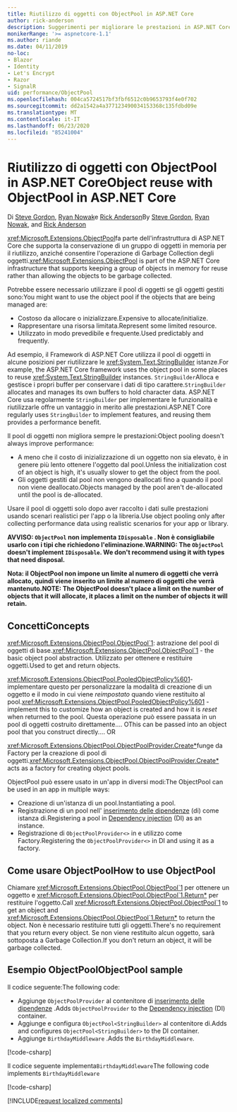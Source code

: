 ```yaml
---
title: Riutilizzo di oggetti con ObjectPool in ASP.NET Core
author: rick-anderson
description: Suggerimenti per migliorare le prestazioni in ASP.NET Core app usando ObjectPool.
monikerRange: '>= aspnetcore-1.1'
ms.author: riande
ms.date: 04/11/2019
no-loc:
- Blazor
- Identity
- Let's Encrypt
- Razor
- SignalR
uid: performance/ObjectPool
ms.openlocfilehash: 004ca5724517bf3fbf6512c0b9653793f4e0f702
ms.sourcegitcommit: dd2a1542a4a377123490034153368c135fdbd09e
ms.translationtype: MT
ms.contentlocale: it-IT
ms.lasthandoff: 06/23/2020
ms.locfileid: "85241004"
---
```

# <a name="object-reuse-with-objectpool-in-aspnet-core"></a><span data-ttu-id="57613-103">Riutilizzo di oggetti con ObjectPool in ASP.NET Core</span><span class="sxs-lookup"><span data-stu-id="57613-103">Object reuse with ObjectPool in ASP.NET Core</span></span>

<span data-ttu-id="57613-104">Di [Steve Gordon](https://twitter.com/stevejgordon), [Ryan Nowak](https://github.com/rynowak)e [Rick Anderson](https://twitter.com/RickAndMSFT)</span><span class="sxs-lookup"><span data-stu-id="57613-104">By [Steve Gordon](https://twitter.com/stevejgordon), [Ryan Nowak](https://github.com/rynowak), and [Rick Anderson](https://twitter.com/RickAndMSFT)</span></span>

<span data-ttu-id="57613-105"><xref:Microsoft.Extensions.ObjectPool>fa parte dell'infrastruttura di ASP.NET Core che supporta la conservazione di un gruppo di oggetti in memoria per il riutilizzo, anziché consentire l'operazione di Garbage Collection degli oggetti.</span><span class="sxs-lookup"><span data-stu-id="57613-105"><xref:Microsoft.Extensions.ObjectPool> is part of the ASP.NET Core infrastructure that supports keeping a group of objects in memory for reuse rather than allowing the objects to be garbage collected.</span></span>

<span data-ttu-id="57613-106">Potrebbe essere necessario utilizzare il pool di oggetti se gli oggetti gestiti sono:</span><span class="sxs-lookup"><span data-stu-id="57613-106">You might want to use the object pool if the objects that are being managed are:</span></span>

- <span data-ttu-id="57613-107">Costoso da allocare o inizializzare.</span><span class="sxs-lookup"><span data-stu-id="57613-107">Expensive to allocate/initialize.</span></span>
- <span data-ttu-id="57613-108">Rappresentare una risorsa limitata.</span><span class="sxs-lookup"><span data-stu-id="57613-108">Represent some limited resource.</span></span>
- <span data-ttu-id="57613-109">Utilizzato in modo prevedibile e frequente.</span><span class="sxs-lookup"><span data-stu-id="57613-109">Used predictably and frequently.</span></span>

<span data-ttu-id="57613-110">Ad esempio, il Framework di ASP.NET Core utilizza il pool di oggetti in alcune posizioni per riutilizzare le <xref:System.Text.StringBuilder> istanze.</span><span class="sxs-lookup"><span data-stu-id="57613-110">For example, the ASP.NET Core framework uses the object pool in some places to reuse <xref:System.Text.StringBuilder> instances.</span></span> <span data-ttu-id="57613-111">`StringBuilder`Alloca e gestisce i propri buffer per conservare i dati di tipo carattere.</span><span class="sxs-lookup"><span data-stu-id="57613-111">`StringBuilder` allocates and manages its own buffers to hold character data.</span></span> <span data-ttu-id="57613-112">ASP.NET Core usa regolarmente `StringBuilder` per implementare le funzionalità e riutilizzarle offre un vantaggio in merito alle prestazioni.</span><span class="sxs-lookup"><span data-stu-id="57613-112">ASP.NET Core regularly uses `StringBuilder` to implement features, and reusing them provides a performance benefit.</span></span>

<span data-ttu-id="57613-113">Il pool di oggetti non migliora sempre le prestazioni:</span><span class="sxs-lookup"><span data-stu-id="57613-113">Object pooling doesn't always improve performance:</span></span>

- <span data-ttu-id="57613-114">A meno che il costo di inizializzazione di un oggetto non sia elevato, è in genere più lento ottenere l'oggetto dal pool.</span><span class="sxs-lookup"><span data-stu-id="57613-114">Unless the initialization cost of an object is high, it's usually slower to get the object from the pool.</span></span>
- <span data-ttu-id="57613-115">Gli oggetti gestiti dal pool non vengono deallocati fino a quando il pool non viene deallocato.</span><span class="sxs-lookup"><span data-stu-id="57613-115">Objects managed by the pool aren't de-allocated until the pool is de-allocated.</span></span>

<span data-ttu-id="57613-116">Usare il pool di oggetti solo dopo aver raccolto i dati sulle prestazioni usando scenari realistici per l'app o la libreria.</span><span class="sxs-lookup"><span data-stu-id="57613-116">Use object pooling only after collecting performance data using realistic scenarios for your app or library.</span></span>

<span data-ttu-id="57613-117">**AVVISO: `ObjectPool` non implementa `IDisposable` . Non è consigliabile usarlo con i tipi che richiedono l'eliminazione.**</span><span class="sxs-lookup"><span data-stu-id="57613-117">**WARNING: The `ObjectPool` doesn't implement `IDisposable`. We don't recommend using it with types that need disposal.**</span></span>

<span data-ttu-id="57613-118">**Nota: il ObjectPool non impone un limite al numero di oggetti che verrà allocato, quindi viene inserito un limite al numero di oggetti che verrà mantenuto.**</span><span class="sxs-lookup"><span data-stu-id="57613-118">**NOTE: The ObjectPool doesn't place a limit on the number of objects that it will allocate, it places a limit on the number of objects it will retain.**</span></span>

## <a name="concepts"></a><span data-ttu-id="57613-119">Concetti</span><span class="sxs-lookup"><span data-stu-id="57613-119">Concepts</span></span>

<span data-ttu-id="57613-120"><xref:Microsoft.Extensions.ObjectPool.ObjectPool`1>: astrazione del pool di oggetti di base.</span><span class="sxs-lookup"><span data-stu-id="57613-120"><xref:Microsoft.Extensions.ObjectPool.ObjectPool`1> - the basic object pool abstraction.</span></span> <span data-ttu-id="57613-121">Utilizzato per ottenere e restituire oggetti.</span><span class="sxs-lookup"><span data-stu-id="57613-121">Used to get and return objects.</span></span>

<span data-ttu-id="57613-122"><xref:Microsoft.Extensions.ObjectPool.PooledObjectPolicy%601>-implementare questo per personalizzare la modalità di creazione di un oggetto e il modo in cui viene *reimpostato* quando viene restituito al pool.</span><span class="sxs-lookup"><span data-stu-id="57613-122"><xref:Microsoft.Extensions.ObjectPool.PooledObjectPolicy%601> - implement this to customize how an object is created and how it is *reset* when returned to the pool.</span></span> <span data-ttu-id="57613-123">Questa operazione può essere passata in un pool di oggetti costruito direttamente.... O</span><span class="sxs-lookup"><span data-stu-id="57613-123">This can be passed into an object pool that you construct directly.... OR</span></span>

<span data-ttu-id="57613-124"><xref:Microsoft.Extensions.ObjectPool.ObjectPoolProvider.Create*>funge da Factory per la creazione di pool di oggetti.</span><span class="sxs-lookup"><span data-stu-id="57613-124"><xref:Microsoft.Extensions.ObjectPool.ObjectPoolProvider.Create*> acts as a factory for creating object pools.</span></span>
<!-- REview, there is no ObjectPoolProvider<T> -->

<span data-ttu-id="57613-125">ObjectPool può essere usato in un'app in diversi modi:</span><span class="sxs-lookup"><span data-stu-id="57613-125">The ObjectPool can be used in an app in multiple ways:</span></span>

* <span data-ttu-id="57613-126">Creazione di un'istanza di un pool.</span><span class="sxs-lookup"><span data-stu-id="57613-126">Instantiating a pool.</span></span>
* <span data-ttu-id="57613-127">Registrazione di un pool nell' [inserimento delle dipendenze](xref:fundamentals/dependency-injection) (di) come istanza di.</span><span class="sxs-lookup"><span data-stu-id="57613-127">Registering a pool in [Dependency injection](xref:fundamentals/dependency-injection) (DI) as an instance.</span></span>
* <span data-ttu-id="57613-128">Registrazione di `ObjectPoolProvider<>` in e utilizzo come Factory.</span><span class="sxs-lookup"><span data-stu-id="57613-128">Registering the `ObjectPoolProvider<>` in DI and using it as a factory.</span></span>

## <a name="how-to-use-objectpool"></a><span data-ttu-id="57613-129">Come usare ObjectPool</span><span class="sxs-lookup"><span data-stu-id="57613-129">How to use ObjectPool</span></span>

<span data-ttu-id="57613-130">Chiamare <xref:Microsoft.Extensions.ObjectPool.ObjectPool`1> per ottenere un oggetto e <xref:Microsoft.Extensions.ObjectPool.ObjectPool`1.Return*> per restituire l'oggetto.</span><span class="sxs-lookup"><span data-stu-id="57613-130">Call <xref:Microsoft.Extensions.ObjectPool.ObjectPool`1> to get an object and <xref:Microsoft.Extensions.ObjectPool.ObjectPool`1.Return*> to return the object.</span></span>  <span data-ttu-id="57613-131">Non è necessario restituire tutti gli oggetti.</span><span class="sxs-lookup"><span data-stu-id="57613-131">There's no requirement that you return every object.</span></span> <span data-ttu-id="57613-132">Se non viene restituito alcun oggetto, sarà sottoposta a Garbage Collection.</span><span class="sxs-lookup"><span data-stu-id="57613-132">If you don't return an object, it will be garbage collected.</span></span>

## <a name="objectpool-sample"></a><span data-ttu-id="57613-133">Esempio ObjectPool</span><span class="sxs-lookup"><span data-stu-id="57613-133">ObjectPool sample</span></span>

<span data-ttu-id="57613-134">Il codice seguente:</span><span class="sxs-lookup"><span data-stu-id="57613-134">The following code:</span></span>

* <span data-ttu-id="57613-135">Aggiunge `ObjectPoolProvider` al contenitore di [inserimento delle dipendenze](xref:fundamentals/dependency-injection) .</span><span class="sxs-lookup"><span data-stu-id="57613-135">Adds `ObjectPoolProvider` to the [Dependency injection](xref:fundamentals/dependency-injection) (DI) container.</span></span>
* <span data-ttu-id="57613-136">Aggiunge e configura `ObjectPool<StringBuilder>` al contenitore di.</span><span class="sxs-lookup"><span data-stu-id="57613-136">Adds and configures `ObjectPool<StringBuilder>` to the DI container.</span></span>
* <span data-ttu-id="57613-137">Aggiunge `BirthdayMiddleware` .</span><span class="sxs-lookup"><span data-stu-id="57613-137">Adds the `BirthdayMiddleware`.</span></span>

[!code-csharp[](ObjectPool/ObjectPoolSample/Startup.cs?name=snippet)]

<span data-ttu-id="57613-138">Il codice seguente implementa`BirthdayMiddleware`</span><span class="sxs-lookup"><span data-stu-id="57613-138">The following code implements `BirthdayMiddleware`</span></span>

[!code-csharp[](ObjectPool/ObjectPoolSample/BirthdayMiddleware.cs?name=snippet)]

[!INCLUDE[request localized comments](~/includes/code-comments-loc.md)]
